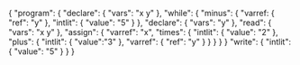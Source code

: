 {
    "program": {
    "declare": {
        "vars": "x y"
    },
    "while": {
        "minus": {
            "varref: {
                "ref": "y"
            },
            "intlit": {
                "value": "5"
            }
        },
        "declare": {
            "vars": "y"
        },
        "read": {
            "vars": "x y"
        },
        "assign": {
            "varref": "x",
            "times": {
                "intlit": {
                    "value": "2"
                },
                "plus": {
                    "intlit": {
                        "value":"3"
                    },
                    "varref": {
                        "ref": "y"
                    }
                }
            }
        }
    }
    "write": {
        "intlit": {
            "value": "5"
        }
    }
}
